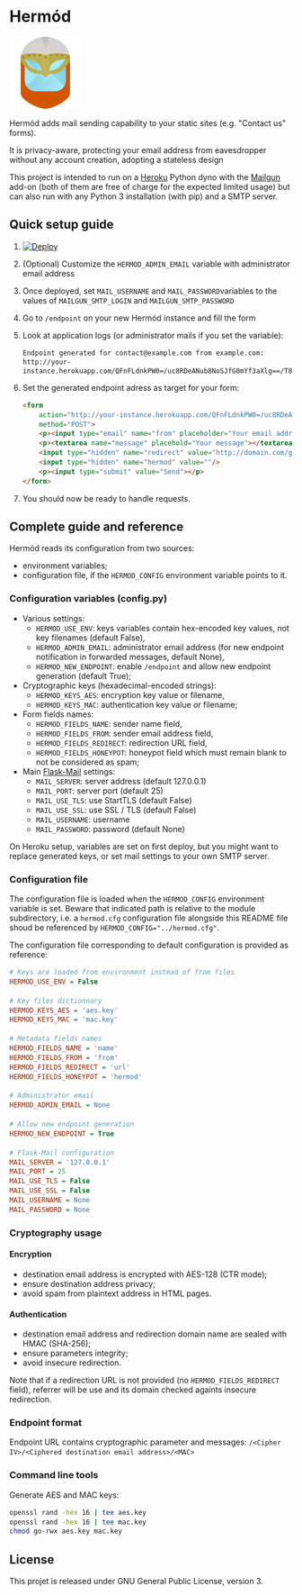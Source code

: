 # Hermód

![Hermód logo](hermod/static/logo.png?raw=true)

Hermód adds mail sending capability to your static sites (e.g. "Contact us" forms).

It is privacy-aware, protecting your email address from eavesdropper without any account creation, adopting a stateless design

This project is intended to run on a [Heroku](https://heroku.com/) Python dyno with the [Mailgun](https://elements.heroku.com/addons/mailgun) add-on (both of them are free of charge for the expected limited usage) but can also run with any Python 3 installation (with pip) and a SMTP server.

## Quick setup guide

1. [![Deploy](https://www.herokucdn.com/deploy/button.svg)](https://heroku.com/deploy)
2. (Optional) Customize the `HERMOD_ADMIN_EMAIL` variable with administrator email address
3. Once deployed, set `MAIL_USERNAME` and `MAIL_PASSWORD`variables to the values of `MAILGUN_SMTP_LOGIN` and `MAILGUN_SMTP_PASSWORD`
4. Go to `/endpoint` on your new Hermód instance and fill the form
5. Look at application logs (or administrator mails if you set the variable):

    ```
    Endpoint generated for contact@example.com from example.com:
    http://your-instance.herokuapp.com/QFnFLdnkPW0=/uc8RDeANub8NoSJfG0mYf3aXlg==/T84ffT6bhuNIag3Pb9rCyrVjKY39Hu5w5i9lu8SgpaQ=
    ```

6. Set the generated endpoint adress as target for your form:

    ```html
    <form
        action="http://your-instance.herokuapp.com/QFnFLdnkPW0=/uc8RDeANub8NoSJfG0mYf3aXlg==/T84ffT6bhuNIag3Pb9rCyrVjKY39Hu5w5i9lu8SgpaQ="
        method="POST">
        <p><input type="email" name="from" placeholder="Your email address"/></p>
        <p><textarea name="message" placehold="Your message"></textarea></p>
        <input type="hidden" name="redirect" value="http://domain.com/gotothispageaftersubmition"/>
        <input type="hidden" name="hermod" value=""/>
        <p><input type="submit" value="Send"></p>
    </form>
    ```

7. You should now be ready to handle requests.

## Complete guide and reference

Hermód reads its configuration from two sources:

* environment variables;
* configuration file, if the `HERMOD_CONFIG` environment variable points to it.

### Configuration variables (config.py)

* Various settings:
  * `HERMOD_USE_ENV`: keys variables contain hex-encoded key values, not key filenames (default False),
  * `HERMOD_ADMIN_EMAIL`: administrator email address (for new endpoint notification in forwarded messages, default None),
  * `HERMOD_NEW_ENDPOINT`: enable `/endpoint` and allow new endpoint generation (default True);
* Cryptographic keys (hexadecimal-encoded strings):
  * `HERMOD_KEYS_AES`: encryption key value or filename,
  * `HERMOD_KEYS_MAC`: authentication key value or filename;
* Form fields names:
  * `HERMOD_FIELDS_NAME`: sender name field,
  * `HERMOD_FIELDS_FROM`: sender email address field,
  * `HERMOD_FIELDS_REDIRECT`: redirection URL field,
  * `HERMOD_FIELDS_HONEYPOT`: honeypot field which must remain blank to not be considered as spam;
* Main [Flask-Mail](https://pythonhosted.org/Flask-Mail/) settings:
  * `MAIL_SERVER`: server address (default 127.0.0.1)
  * `MAIL_PORT`: server port (default 25)
  * `MAIL_USE_TLS`: use StartTLS (default False)
  * `MAIL_USE_SSL`: use SSL / TLS (default False)
  * `MAIL_USERNAME`: username
  * `MAIL_PASSWORD`: password (default None)

On Heroku setup, variables are set on first deploy, but you might want to replace generated keys, or set mail settings to your own SMTP server.

### Configuration file

The configuration file is loaded when the `HERMOD_CONFIG` environment variable is set.
Beware that indicated path is relative to the module subdirectory, i.e. a `hermod.cfg` configuration file alongside this README file shoud be referenced by `HERMOD_CONFIG="../hermod.cfg"`.

The configuration file corresponding to default configuration is provided as reference:

```ini
# Keys are loaded from environment instead of from files
HERMOD_USE_ENV = False

# Key files dictionnary
HERMOD_KEYS_AES = 'aes.key'
HERMOD_KEYS_MAC = 'mac.key'

# Metadata fields names
HERMOD_FIELDS_NAME = 'name'
HERMOD_FIELDS_FROM = 'from'
HERMOD_FIELDS_REDIRECT = 'url'
HERMOD_FIELDS_HONEYPOT = 'hermod'

# Administrator email
HERMOD_ADMIN_EMAIL = None

# Allow new endpoint generation
HERMOD_NEW_ENDPOINT = True

# Flask-Mail configuration
MAIL_SERVER = '127.0.0.1'
MAIL_PORT = 25
MAIL_USE_TLS = False
MAIL_USE_SSL = False
MAIL_USERNAME = None
MAIL_PASSWORD = None
```

### Cryptography usage

#### Encryption

* destination email address is encrypted with AES-128 (CTR mode);
* ensure destination address privacy;
* avoid spam from plaintext address in HTML pages.

#### Authentication

* destination email address and redirection domain name are sealed with HMAC (SHA-256);
* ensure parameters integrity;
* avoid insecure redirection.

Note that if a redirection URL is not provided (no `HERMOD_FIELDS_REDIRECT` field), referrer will be use and its domain checked againts insecure redirection.

### Endpoint format

Endpoint URL contains cryptographic parameter and messages:
`/<Cipher IV>/<Ciphered destination email address>/<MAC>`

### Command line tools

Generate AES and MAC keys:

``` bash
openssl rand -hex 16 | tee aes.key
openssl rand -hex 16 | tee mac.key
chmod go-rwx aes.key mac.key
```

## License

This projet is released under GNU General Public License, version 3.
